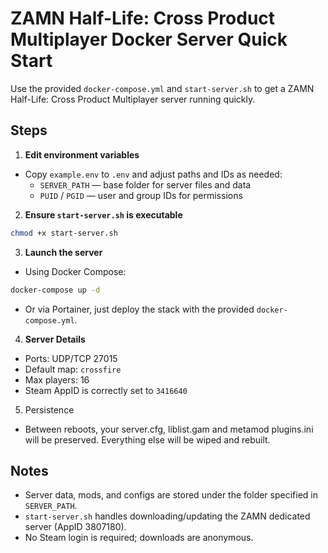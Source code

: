 # ZAMN Half-Life: Cross Product Multiplayer Docker Server Quick Start

Use the provided `docker-compose.yml` and `start-server.sh` to get a ZAMN Half-Life: Cross Product Multiplayer server running quickly.

## Steps

1. **Edit environment variables**

- Copy `example.env` to `.env` and adjust paths and IDs as needed:
  - `SERVER_PATH` — base folder for server files and data
  - `PUID` / `PGID` — user and group IDs for permissions

2. **Ensure `start-server.sh` is executable**

```bash
chmod +x start-server.sh
```

3. **Launch the server**

- Using Docker Compose:

```bash
docker-compose up -d
```

- Or via Portainer, just deploy the stack with the provided `docker-compose.yml`.

4. **Server Details**

- Ports: UDP/TCP 27015
- Default map: `crossfire`
- Max players: 16
- Steam AppID is correctly set to `3416640`

5. Persistence

- Between reboots, your server.cfg, liblist.gam and metamod plugins.ini will be preserved. Everything else will be wiped and rebuilt.

## Notes

- Server data, mods, and configs are stored under the folder specified in `SERVER_PATH`.
- `start-server.sh` handles downloading/updating the ZAMN dedicated server (AppID 3807180).
- No Steam login is required; downloads are anonymous.


